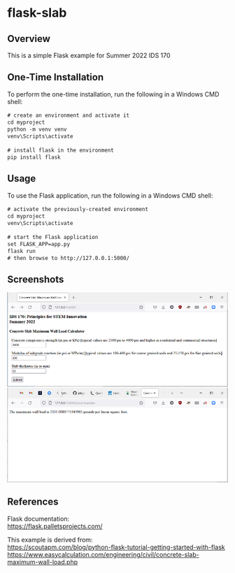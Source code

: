 # flask-slab

## Overview

This is a simple Flask example for Summer 2022 IDS 170

## One-Time Installation

To perform the one-time installation, run the following in a Windows CMD shell:

```
# create an environment and activate it
cd myproject
python -m venv venv
venv\Scripts\activate

# install flask in the environment
pip install flask
```

## Usage

To use the Flask application, run the following in a Windows CMD shell:

```
# activate the previously-created environment
cd myproject
venv\Scripts\activate

# start the Flask application
set FLASK_APP=app.py 
flask run
# then browse to http://127.0.0.1:5000/
```

## Screenshots
![Home Page](images/home.png)  
![Result Page](images/result.png)  

## References

Flask documentation:  
https://flask.palletsprojects.com/

This example is derived from:  
https://scoutapm.com/blog/python-flask-tutorial-getting-started-with-flask  
https://www.easycalculation.com/engineering/civil/concrete-slab-maximum-wall-load.php  